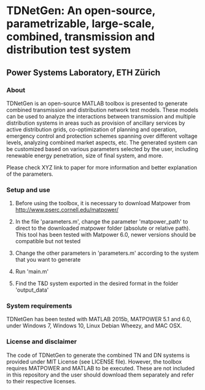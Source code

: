 
# TDNetGen: An open-source, parametrizable, large-scale, combined, transmission and distribution test system
## Power Systems Laboratory, ETH Zürich

### About
 
TDNetGen is an open-source MATLAB toolbox is presented to generate combined transmission and distribution network test models. These models can be used to analyze the interactions between transmission and multiple distribution systems in areas such as provision of ancillary services by active distribution grids, co-optimization of planning and operation, emergency control and protection schemes spanning over different voltage levels, analyzing combined market aspects, etc. The generated system can be customized based on various parameters selected by the user, including renewable energy penetration, size of final system, and more.

Please check XYZ link to paper for more information and better explanation of the parameters.

### Setup and use

1. Before using the toolbox, it is necessary to download Matpower from http://www.pserc.cornell.edu/matpower/

2. In the file 'parameters.m', change the parameter 'matpower_path' to direct to the downloaded matpower folder (absolute or relative path). This tool has been tested with Matpower 6.0, newer versions should be compatible but not tested

3. Change the other parameters in 'parameters.m' according to the system that you want to generate

4. Run 'main.m'

5. Find the T&D system exported in the desired format in the folder 'output_data' 


### System requirements

TDNetGen has been tested with MATLAB 2015b, MATPOWER 5.1 and 6.0, under Windows 7, Windows 10, Linux Debian Wheezy, and MAC OSX.

### License and disclaimer

The code of TDNetGen to generate the combined TN and DN systems is provided under MIT License (see LICENSE file). However, the toolbox requires MATPOWER and MATLAB to be executed. These are not included in this repository and the user should download them separately and refer to their respective licenses.

